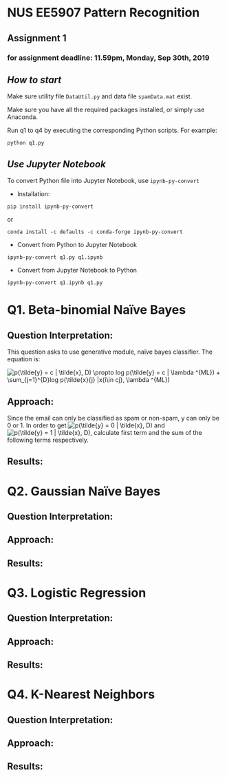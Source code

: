 # NUS EE5907 Pattern Recognition
## Assignment 1
### for assignment deadline: 11.59pm, Monday, Sep 30th, 2019

## *How to start*
Make sure utility file `DataUtil.py` and data file `spamData.mat` exist.

Make sure you have all the required packages installed, or simply use Anaconda.

Run q1 to q4 by executing the corresponding Python scripts.
For example:
```
python q1.py
```

## *Use Jupyter Notebook*
To convert Python file into Jupyter Notebook, use `ipynb-py-convert`

* Installation: 
```
pip install ipynb-py-convert
```

or

```
conda install -c defaults -c conda-forge ipynb-py-convert
```

* Convert from Python to Jupyter Notebook
```
ipynb-py-convert q1.py q1.ipynb
```

* Convert from Jupyter Notebook to Python
```
ipynb-py-convert q1.ipynb q1.py 
```



# Q1. Beta-binomial Naïve Bayes

## Question Interpretation:
This question asks to use generative module, naïve bayes classifier. The equation is:

![p(\tilde{y} = c | \tilde{x}, D) \propto  log p(\tilde{y} = c | \lambda ^{ML}) + \sum_{j=1}^{D}log p(\tilde{x}_{j} |x_{i\in cj}, \lambda ^{ML})](https://latex.codecogs.com/svg.latex?p(\tilde{y}%20=%20c%20|%20\tilde{x},%20D)%20\propto%20%20log%20p(\tilde{y}%20=%20c%20|%20\lambda%20^{ML})%20+%20\sum_{j=1}^{D}log%20p(\tilde{x}_{j}%20|x_{i\in%20cj},%20\lambda%20^{ML}))

## Approach:

Since the email can only be classified as spam or non-spam, y can only be 0 or 1. In order to get ![p(\tilde{y} = 0 | \tilde{x}, D)](https://latex.codecogs.com/svg.latex?p(\tilde{y}%20=%200%20|%20\tilde{x},%20D)) and ![p(\tilde{y} = 1 | \tilde{x}, D)](https://latex.codecogs.com/svg.latex?p(\tilde{y}%20=%201%20|%20\tilde{x},%20D)), calculate first term and the sum of the following terms respectively.

## Results:

# Q2. Gaussian Naïve Bayes

## Question Interpretation:

## Approach:

## Results:
 
# Q3. Logistic Regression

## Question Interpretation:

## Approach:

## Results:
 
# Q4. K-Nearest Neighbors

## Question Interpretation:

## Approach:

## Results:

